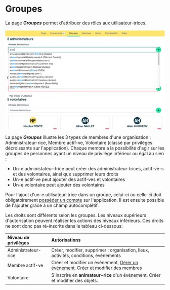 # Groupes 

La page ***Groupes*** permet d'attribuer des rôles aux utilisateur-trices. 

![groups](../assets/organization-groups.png)

La page ***Groupes*** illustre les 3 types de membres d'une organisation : Administrateur-rice, Membre actif-ve, Volontaire (classé par privilèges décroissants sur l'application). Chaque membre a la possibilité d'agir sur les groupes de personnes ayant un niveau de privilège inférieur ou égal au sien :

- Un-e administateur-trice peut créer des administrateur-trices, actif-ve-s et des volontaires, ainsi que supprimer leurs droits
- Un-e actif-ve peut ajouter des actif-ves et volontaires 
- Un-e volontaire peut ajouter des volontaires 

Pour l'ajout d'un-e utilisateur-trice dans un groupe, celui-ci ou celle-ci doit obligatoirement [posséder un compte](../account/create-account.md) sur l'application. Il est ensuite possible de l'ajouter gràce à un champ autocomplétif.

Les droits sont différents selon les groupes. Les niveaux supérieurs d'autorisation peuvent réaliser les actions des niveaux inférieurs. Ces droits ne sont donc pas ré-inscrits dans le tableau ci-dessous:

| Niveau de privilèges | Autorisations |
|:--|:--|
| Administrateur-rice  | Créer, modifier, supprimer : organisation, lieux, activités, conditions, événements |
| Membre actif-ve | Créer et modifier un événement, [Gérer un événement](../event/manage-event.md). Créer et modifier des membres  |
| Volontaire | S'inscrire en **animateur-rice** d'un événement. Créer et modifier des objets. | 

